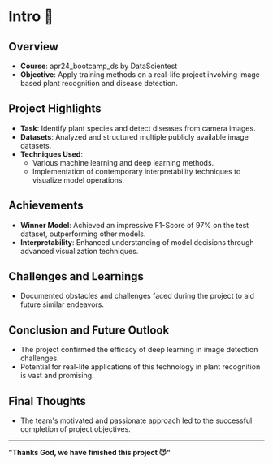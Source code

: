 # Intro 🍃

## Overview
- **Course**: apr24_bootcamp_ds by DataScientest
- **Objective**: Apply training methods on a real-life project involving image-based plant recognition and disease detection.

## Project Highlights
- **Task**: Identify plant species and detect diseases from camera images.
- **Datasets**: Analyzed and structured multiple publicly available image datasets.
- **Techniques Used**:
  - Various machine learning and deep learning methods.
  - Implementation of contemporary interpretability techniques to visualize model operations.

## Achievements
- **Winner Model**: Achieved an impressive F1-Score of 97% on the test dataset, outperforming other models.
- **Interpretability**: Enhanced understanding of model decisions through advanced visualization techniques.

## Challenges and Learnings
- Documented obstacles and challenges faced during the project to aid future similar endeavors.

## Conclusion and Future Outlook
- The project confirmed the efficacy of deep learning in image detection challenges.
- Potential for real-life applications of this technology in plant recognition is vast and promising.

## Final Thoughts
- The team's motivated and passionate approach led to the successful completion of project objectives.
 
  
 
---

**"Thanks God, we have finished this project :smiling_imp:"**
